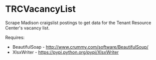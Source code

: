 TRCVacancyList
==============

Scrape Madison craigslist postings to get data for the Tenant Resource Center's vacancy list.

Requires:
* BeautifulSoap - http://www.crummy.com/software/BeautifulSoup/
* XlsxWriter - https://pypi.python.org/pypi/XlsxWriter
